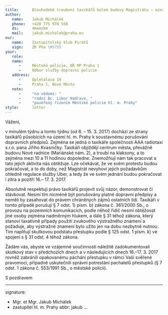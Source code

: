 ```yaml
---
title:      Dlouhodobé troubení taxikářů kolem budovy Magistrátu – oznámení o přestupku
author:
   name:    Jakub Michálek
   phone:   +420 775 978 550
   ds:      4memzkm
   mail:    jakub.michalek@praha.eu
our:
   name:    Zastupitelský klub Pirátů
   sign:    ZK Pha \#5755
your:
   role:    
   name:    
      -     Městská policie, OŘ MP Praha 1
      -     Odbor služby dopravní policie
   address:
      -     Opletalova 19
      -     Praha 1, Nové Město
   note:
      -     "na vědomí: "
      -     "radní Bc. Libor Hadrava, "
      -     "pověřený řízením Městské policie hl. m. Prahy"
style:      letter
---
```


Vážení, 

v minulém týdnu a tomto týdnu (od 6. – 15. 3. 2017) dochází ze strany taxikářů působících na území hl. m. Prahy k soustavnému porušování dopravních předpisů. Zejména se jedná o taxikáře společnosti AAA radiotaxi s.r.o. pana Jiřího Kvasničky. Taxikáři objíždějí centrum města, převážně budovu Nové radnice (Mariánské nám. 2), a troubí na klaksony, a to zejména mezi 10 a 11 hodinou dopoledne. Znemožňují nám tak pracovat a tato jejich aktivita nás obtěžuje. Lze očekávat, že ve svém protestu budou pokračovat, a to do doby, než Magistrát nevyhoví jejich požadavkům ohledně regulace služby Uber, a tedy že ve svém jednání budou pokračovat i zítra a pozítří 16.– 17. 3. 2017.

Absolutně respektuji právo taxikářů projevit svůj názor, demonstrovat či stávkovat. Nesmí tím nicméně být porušovány platné dopravní předpisy a neměli by zasahovat do právem chráněných zájmů ostatních lidí. Taxikáři v tomto případě porušují § 7 odst. 1) písm. b) zákona č. 361/2000 Sb., o provozu na pozemních komunikacích, podle něhož řidič nesmí obtěžovat jiné osoby zejména nadměrným hlukem, a dále § 31 téhož zákona, který stanoví taxativně případy použití zvukového výstražného znamení a požaduje, aby výstražné znamení bylo užito jen na dobu nezbytně nutnou. Tím naplňují skutkovou podstatu přestupku podle § 125 odst. 1 písm. k) ve spojení s § 31 odst. 4 téhož zákona.

Žádám vás, abyste ve vzájemné součinnosti náležitě zadokumentovali skutkový stav v předchozích dnech a v následujících dnech 16.–17. 3. 2017 rovněž zabránili opakovanému páchání přestupku v rámci Vaší svěřené pravomoci, případně uskutečnili správní potrestání  pachatelů přestupků (§ 7 odst. 1 zákona č. 553/1991 Sb., o městské policii).

S pozdravem

---
signature: 
  - Mgr. et Mgr. Jakub Michálek
  - zastupitel hl. m. Prahy
abbr:       jakub
...
